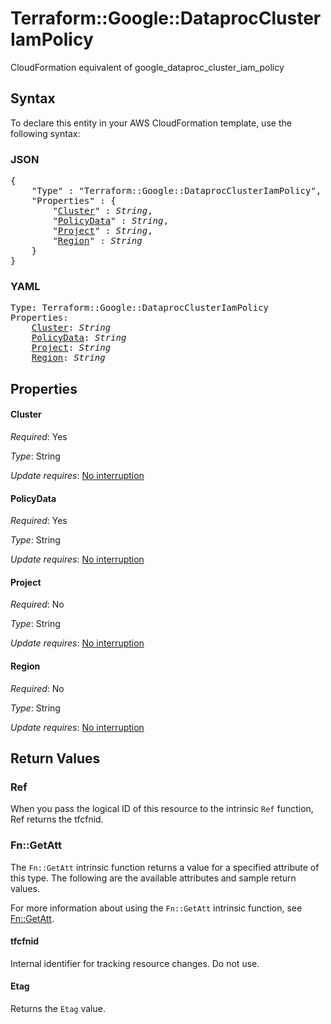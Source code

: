 # Terraform::Google::DataprocClusterIamPolicy

CloudFormation equivalent of google_dataproc_cluster_iam_policy

## Syntax

To declare this entity in your AWS CloudFormation template, use the following syntax:

### JSON

<pre>
{
    "Type" : "Terraform::Google::DataprocClusterIamPolicy",
    "Properties" : {
        "<a href="#cluster" title="Cluster">Cluster</a>" : <i>String</i>,
        "<a href="#policydata" title="PolicyData">PolicyData</a>" : <i>String</i>,
        "<a href="#project" title="Project">Project</a>" : <i>String</i>,
        "<a href="#region" title="Region">Region</a>" : <i>String</i>
    }
}
</pre>

### YAML

<pre>
Type: Terraform::Google::DataprocClusterIamPolicy
Properties:
    <a href="#cluster" title="Cluster">Cluster</a>: <i>String</i>
    <a href="#policydata" title="PolicyData">PolicyData</a>: <i>String</i>
    <a href="#project" title="Project">Project</a>: <i>String</i>
    <a href="#region" title="Region">Region</a>: <i>String</i>
</pre>

## Properties

#### Cluster

_Required_: Yes

_Type_: String

_Update requires_: [No interruption](https://docs.aws.amazon.com/AWSCloudFormation/latest/UserGuide/using-cfn-updating-stacks-update-behaviors.html#update-no-interrupt)

#### PolicyData

_Required_: Yes

_Type_: String

_Update requires_: [No interruption](https://docs.aws.amazon.com/AWSCloudFormation/latest/UserGuide/using-cfn-updating-stacks-update-behaviors.html#update-no-interrupt)

#### Project

_Required_: No

_Type_: String

_Update requires_: [No interruption](https://docs.aws.amazon.com/AWSCloudFormation/latest/UserGuide/using-cfn-updating-stacks-update-behaviors.html#update-no-interrupt)

#### Region

_Required_: No

_Type_: String

_Update requires_: [No interruption](https://docs.aws.amazon.com/AWSCloudFormation/latest/UserGuide/using-cfn-updating-stacks-update-behaviors.html#update-no-interrupt)

## Return Values

### Ref

When you pass the logical ID of this resource to the intrinsic `Ref` function, Ref returns the tfcfnid.

### Fn::GetAtt

The `Fn::GetAtt` intrinsic function returns a value for a specified attribute of this type. The following are the available attributes and sample return values.

For more information about using the `Fn::GetAtt` intrinsic function, see [Fn::GetAtt](https://docs.aws.amazon.com/AWSCloudFormation/latest/UserGuide/intrinsic-function-reference-getatt.html).

#### tfcfnid

Internal identifier for tracking resource changes. Do not use.

#### Etag

Returns the <code>Etag</code> value.

